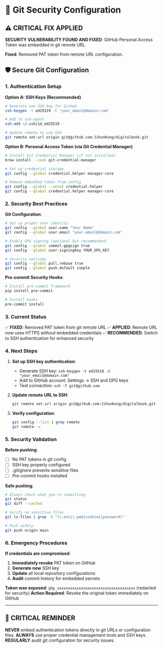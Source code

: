 # 🔐 Git Security Configuration

## ⚠️ CRITICAL FIX APPLIED

**SECURITY VULNERABILITY FOUND AND FIXED**: GitHub Personal Access Token was embedded in git remote URL.

**Fixed**: Removed PAT token from remote URL configuration.

## 🛡️ Secure Git Configuration

### 1. Authentication Setup

**Option A: SSH Keys (Recommended)**
```bash
# Generate new SSH key for GitHub
ssh-keygen -t ed25519 -C "your_email@domain.com"

# Add to ssh-agent
ssh-add ~/.ssh/id_ed25519

# Update remote to use SSH
git remote set-url origin git@github.com:JihunKong/digitalbook.git
```

**Option B: Personal Access Token (via Git Credential Manager)**
```bash
# Install Git Credential Manager (if not installed)
brew install --cask git-credential-manager

# Set up credential storage
git config --global credential.helper manager-core

# Remove embedded token from config
git config --global --unset credential.helper
git config --global credential.helper manager-core
```

### 2. Security Best Practices

**Git Configuration**:
```bash
# Set up proper user identity
git config --global user.name "Your Name"
git config --global user.email "your.email@domain.com"

# Enable GPG signing (optional but recommended)
git config --global commit.gpgsign true
git config --global user.signingkey YOUR_GPG_KEY

# Security settings
git config --global pull.rebase true
git config --global push.default simple
```

**Pre-commit Security Hooks**:
```bash
# Install pre-commit framework
pip install pre-commit

# Install hooks
pre-commit install
```

### 3. Current Status

✅ **FIXED**: Removed PAT token from git remote URL
✅ **APPLIED**: Remote URL now uses HTTPS without embedded credentials
✅ **RECOMMENDED**: Switch to SSH authentication for enhanced security

### 4. Next Steps

1. **Set up SSH key authentication**:
   - Generate SSH key: `ssh-keygen -t ed25519 -C "your_email@domain.com"`
   - Add to GitHub account: Settings → SSH and GPG keys
   - Test connection: `ssh -T git@github.com`

2. **Update remote URL to SSH**:
   ```bash
   git remote set-url origin git@github.com:JihunKong/digitalbook.git
   ```

3. **Verify configuration**:
   ```bash
   git config --list | grep remote
   git remote -v
   ```

### 5. Security Validation

**Before pushing**:
- [ ] No PAT tokens in git config
- [ ] SSH key properly configured
- [ ] .gitignore prevents sensitive files
- [ ] Pre-commit hooks installed

**Safe pushing**:
```bash
# Always check what you're committing
git status
git diff --cached

# Verify no sensitive files
git ls-files | grep -E "(\.env|\.pem|cookies|password)"

# Push safely
git push origin main
```

### 6. Emergency Procedures

**If credentials are compromised**:
1. **Immediately revoke** PAT token on GitHub
2. **Generate new** SSH key
3. **Update** all local repository configurations
4. **Audit** commit history for embedded secrets

**Token was exposed**: `ghp_xxxxxxxxxxxxxxxxxxxxxxxxxxxxxxxxxxxx` (redacted for security)
**Action Required**: Revoke the original token immediately on GitHub

---

## 🚨 CRITICAL REMINDER

**NEVER** embed authentication tokens directly in git URLs or configuration files.
**ALWAYS** use proper credential management tools and SSH keys.
**REGULARLY** audit git configuration for security issues.
